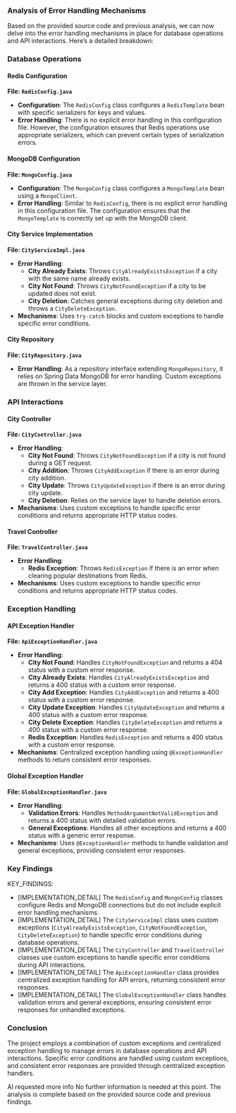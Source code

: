 ### Analysis of Error Handling Mechanisms

Based on the provided source code and previous analysis, we can now delve into the error handling mechanisms in place for database operations and API interactions. Here’s a detailed breakdown:

### Database Operations

#### Redis Configuration
**File: `RedisConfig.java`**
- **Configuration**: The `RedisConfig` class configures a `RedisTemplate` bean with specific serializers for keys and values.
- **Error Handling**: There is no explicit error handling in this configuration file. However, the configuration ensures that Redis operations use appropriate serializers, which can prevent certain types of serialization errors.

#### MongoDB Configuration
**File: `MongoConfig.java`**
- **Configuration**: The `MongoConfig` class configures a `MongoTemplate` bean using a `MongoClient`.
- **Error Handling**: Similar to `RedisConfig`, there is no explicit error handling in this configuration file. The configuration ensures that the `MongoTemplate` is correctly set up with the MongoDB client.

#### City Service Implementation
**File: `CityServiceImpl.java`**
- **Error Handling**:
  - **City Already Exists**: Throws `CityAlreadyExistsException` if a city with the same name already exists.
  - **City Not Found**: Throws `CityNotFoundException` if a city to be updated does not exist.
  - **City Deletion**: Catches general exceptions during city deletion and throws a `CityDeleteException`.
- **Mechanisms**: Uses `try-catch` blocks and custom exceptions to handle specific error conditions.

#### City Repository
**File: `CityRepository.java`**
- **Error Handling**: As a repository interface extending `MongoRepository`, it relies on Spring Data MongoDB for error handling. Custom exceptions are thrown in the service layer.

### API Interactions

#### City Controller
**File: `CityController.java`**
- **Error Handling**:
  - **City Not Found**: Throws `CityNotFoundException` if a city is not found during a GET request.
  - **City Addition**: Throws `CityAddException` if there is an error during city addition.
  - **City Update**: Throws `CityUpdateException` if there is an error during city update.
  - **City Deletion**: Relies on the service layer to handle deletion errors.
- **Mechanisms**: Uses custom exceptions to handle specific error conditions and returns appropriate HTTP status codes.

#### Travel Controller
**File: `TravelController.java`**
- **Error Handling**:
  - **Redis Exception**: Throws `RedisException` if there is an error when clearing popular destinations from Redis.
- **Mechanisms**: Uses custom exceptions to handle specific error conditions and returns appropriate HTTP status codes.

### Exception Handling

#### API Exception Handler
**File: `ApiExceptionHandler.java`**
- **Error Handling**:
  - **City Not Found**: Handles `CityNotFoundException` and returns a 404 status with a custom error response.
  - **City Already Exists**: Handles `CityAlreadyExistsException` and returns a 400 status with a custom error response.
  - **City Add Exception**: Handles `CityAddException` and returns a 400 status with a custom error response.
  - **City Update Exception**: Handles `CityUpdateException` and returns a 400 status with a custom error response.
  - **City Delete Exception**: Handles `CityDeleteException` and returns a 400 status with a custom error response.
  - **Redis Exception**: Handles `RedisException` and returns a 400 status with a custom error response.
- **Mechanisms**: Centralized exception handling using `@ExceptionHandler` methods to return consistent error responses.

#### Global Exception Handler
**File: `GlobalExceptionHandler.java`**
- **Error Handling**:
  - **Validation Errors**: Handles `MethodArgumentNotValidException` and returns a 400 status with detailed validation errors.
  - **General Exceptions**: Handles all other exceptions and returns a 400 status with a generic error response.
- **Mechanisms**: Uses `@ExceptionHandler` methods to handle validation and general exceptions, providing consistent error responses.

### Key Findings

KEY_FINDINGS:
- [IMPLEMENTATION_DETAIL] The `RedisConfig` and `MongoConfig` classes configure Redis and MongoDB connections but do not include explicit error handling mechanisms.
- [IMPLEMENTATION_DETAIL] The `CityServiceImpl` class uses custom exceptions (`CityAlreadyExistsException`, `CityNotFoundException`, `CityDeleteException`) to handle specific error conditions during database operations.
- [IMPLEMENTATION_DETAIL] The `CityController` and `TravelController` classes use custom exceptions to handle specific error conditions during API interactions.
- [IMPLEMENTATION_DETAIL] The `ApiExceptionHandler` class provides centralized exception handling for API errors, returning consistent error responses.
- [IMPLEMENTATION_DETAIL] The `GlobalExceptionHandler` class handles validation errors and general exceptions, ensuring consistent error responses for unhandled exceptions.

### Conclusion

The project employs a combination of custom exceptions and centralized exception handling to manage errors in database operations and API interactions. Specific error conditions are handled using custom exceptions, and consistent error responses are provided through centralized exception handlers.

AI requested more info
No further information is needed at this point. The analysis is complete based on the provided source code and previous findings.